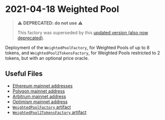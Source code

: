# 2021-04-18 Weighted Pool

> ⚠️ **DEPRECATED: do not use** ⚠️
>
> This factory was superseded by this [updated version (also now deprecated)](../20220908-weighted-pool-v2).

Deployment of the `WeightedPoolFactory`, for Weighted Pools of up to 8 tokens, and `WeightedPool2TokensFactory`, for Weighted Pools restricted to 2 tokens, but with an optional price oracle.

## Useful Files

- [Ethereum mainnet addresses](./output/mainnet.json)
- [Polygon mainnet address](./output/polygon.json)
- [Arbitrum mainnet address](./output/arbitrum.json)
- [Optimism mainnet address](./output/optimism.json)
- [`WeightedPoolFactory` artifact](./artifact/WeightedPoolFactory.json)
- [`WeightedPool2TokensFactory` artifact](./artifact/WeightedPool2TokensFactory.json)
